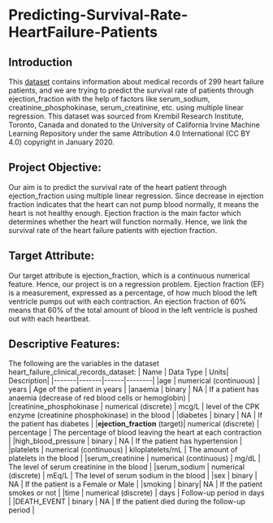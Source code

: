 # Predicting-Survival-Rate-HeartFailure-Patients


## Introduction
This [dataset](http://archive.ics.uci.edu/ml/datasets/Heart+failure+clinical+records) contains information about medical records of 299 heart failure patients, and we are trying to predict the survival rate of patients through ejection_fraction with the help of factors like serum_sodium, creatinine_phosphokinase, serum_creatinine, etc. using multiple linear regression. This dataset was sourced from Krembil Research Institute, Toronto, Canada and donated to the University of California Irvine Machine Learning Repository under the same Attribution 4.0 International (CC BY 4.0) copyright in January 2020.



## Project Objective: 
Our aim is to predict the survival rate of the heart patient through ejection_fraction using multiple linear regression. Since decrease in ejection fraction indicates that the heart can not pump blood normally, it means the heart is not healthy enough. Ejection fraction is the main factor which determines whether the heart will function normally. Hence, we link the survival rate of the heart failure patients with ejection fraction.

## Target Attribute:
Our target attribute is ejection_fraction, which is a continuous numerical feature. Hence, our project is on a regression problem. Ejection fraction (EF) is a measurement, expressed as a percentage, of how much blood the left ventricle pumps out with each contraction. An ejection fraction of 60% means that 60% of the total amount of blood in the left ventricle is pushed out with each heartbeat.

## Descriptive Features:
The following are the variables in the dataset heart_failure_clinical_records_dataset:
| Name | Data Type | Units| Description|
|-------|-------|------|--------|
|age | numerical (continuous) | years | Age of the patient in years |
|anaemia | binary | NA | If a patient has anaemia (decrease of red blood cells or hemoglobin) |
|creatinine_phosphokinase | numerical (discrete) | mcg/L | level of the CPK enzyme (creatinine phosphokinase) in the blood |
|diabetes | binary | NA |  If the patient has diabetes |
|**ejection_fraction** (target)| numerical (discrete) | percentage | The percentage of blood leaving the heart at each contraction |
|high_blood_pressure | binary | NA |  If the patient has hypertension |
|platelets | numerical (continuous) | kiloplatelets/mL | The amount of platelets in the blood |
|serum_creatinine | numerical (continuous) | mg/dL | The level of serum creatinine in the blood |
|serum_sodium | numerical (discrete) | mEq/L | The level of serum sodium in the blood |
|sex | binary | NA | If the patient is a Female or Male |
|smoking | binary| NA | If the patient smokes or not |
|time | numerical (discrete) | days | Follow-up period in days |
|DEATH_EVENT | binary | NA | If the patient died during the follow-up period |
